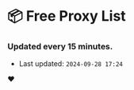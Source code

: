 # :package: Free Proxy List
### Updated every 15 minutes.

- Last updated: `2024-09-28 17:24`

:heart:
